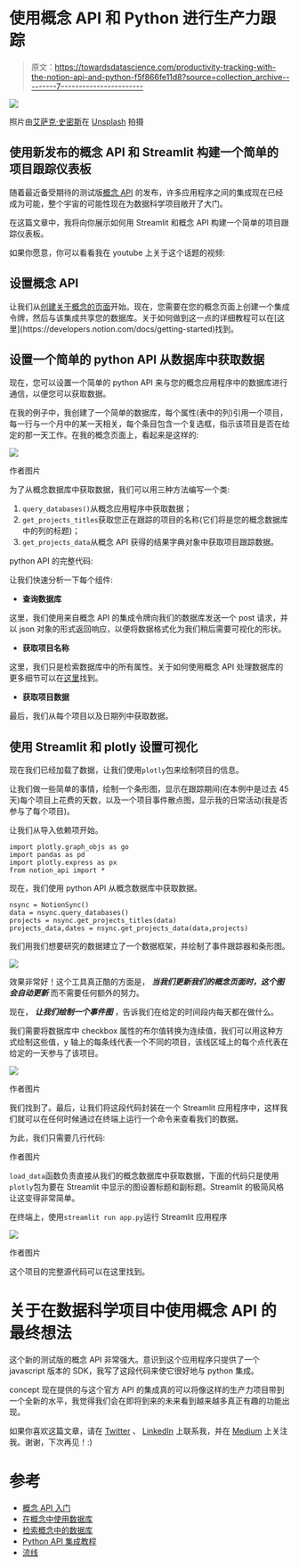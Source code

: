 # 使用概念 API 和 Python 进行生产力跟踪

> 原文：<https://towardsdatascience.com/productivity-tracking-with-the-notion-api-and-python-f5f866fe11d8?source=collection_archive---------7----------------------->

![](img/4d812a2ece52d8a9d1c78dc6eb089846.png)

照片由[艾萨克·史密斯](https://unsplash.com/@isaacmsmith?utm_source=medium&utm_medium=referral)在 [Unsplash](https://unsplash.com?utm_source=medium&utm_medium=referral) 拍摄

## 使用新发布的概念 API 和 Streamlit 构建一个简单的项目跟踪仪表板

随着最近备受期待的测试版[概念 API](https://developers.notion.com) 的发布，许多应用程序之间的集成现在已经成为可能，整个宇宙的可能性现在为数据科学项目敞开了大门。

在这篇文章中，我将向你展示如何用 Streamlit 和概念 API 构建一个简单的项目跟踪仪表板。

如果你愿意，你可以看看我在 youtube 上关于这个话题的视频:

## 设置概念 API

让我们从[创建关于概念的页面](https://thesweetsetup.com/a-beginners-guide-to-notion/#:~:text=You%20have%20two%20options:%20create,%3E%20Embed%20a%20sub-page%20.)开始。现在，您需要在您的概念页面上创建一个集成令牌，然后与该集成共享您的数据库。关于如何做到这一点的详细教程可以在[这里](https://developers.notion.com/docs/getting-started)找到。

## 设置一个简单的 python API 从数据库中获取数据

现在，您可以设置一个简单的 python API 来与您的概念应用程序中的数据库进行通信，以便您可以获取数据。

在我的例子中，我创建了一个简单的数据库，每个属性(表中的列)引用一个项目，每一行与一个月中的某一天相关，每个条目包含一个复选框，指示该项目是否在给定的那一天工作。在我的概念页面上，看起来是这样的:

![](img/e8193145d5953bde6e42e3ca0456539c.png)

作者图片

为了从概念数据库中获取数据，我们可以用三种方法编写一个类:

1.  `query_databases()`从概念应用程序中获取数据；
2.  `get_projects_titles`获取您正在跟踪的项目的名称(它们将是您的概念数据库中的列的标题)；
3.  `get_projects_data`从概念 API 获得的结果字典对象中获取项目跟踪数据。

python API 的完整代码:

让我们快速分析一下每个组件:

*   **查询数据库**

这里，我们使用来自概念 API 的集成令牌向我们的数据库发送一个 post 请求，并以 json 对象的形式返回响应，以便将数据格式化为我们稍后需要可视化的形状。

*   **获取项目名称**

这里，我们只是检索数据库中的所有属性。关于如何使用概念 API 处理数据库的更多细节可以在[这里](https://developers.notion.com/docs/working-with-databases)找到。

*   **获取项目数据**

最后，我们从每个项目以及日期列中获取数据。

## 使用 Streamlit 和 plotly 设置可视化

现在我们已经加载了数据，让我们使用`plotly`包来绘制项目的信息。

让我们做一些简单的事情，绘制一个条形图，显示在跟踪期间(在本例中是过去 45 天)每个项目上花费的天数，以及一个项目事件散点图，显示我的日常活动(我是否参与了每个项目)。

让我们从导入依赖项开始。

```
import plotly.graph_objs as go
import pandas as pd
import plotly.express as px
from notion_api import *
```

现在，我们使用 python API 从概念数据库中获取数据。

```
nsync = NotionSync()
data = nsync.query_databases()
projects = nsync.get_projects_titles(data)
projects_data,dates = nsync.get_projects_data(data,projects)
```

我们用我们想要研究的数据建立了一个数据框架，并绘制了事件跟踪器和条形图。

![](img/62ab0e8f20940c25716140dd5e4bac06.png)

效果非常好！这个工具真正酷的方面是， ***当我们更新我们的概念页面时，这个图会自动更新*** 而不需要任何额外的努力。

现在， ***让我们绘制一个事件图*** ，告诉我们在给定的时间段内每天都在做什么。

我们需要将数据库中 checkbox 属性的布尔值转换为连续值，我们可以用这种方式绘制这些值，y 轴上的每条线代表一个不同的项目，该线区域上的每个点代表在给定的一天参与了该项目。

![](img/84e8dfbef87e281f74578f5369823c27.png)

作者图片

我们找到了。最后，让我们将这段代码封装在一个 Streamlit 应用程序中，这样我们就可以在任何时候通过在终端上运行一个命令来查看我们的数据。

为此，我们只需要几行代码:

作者图片

`load_data`函数负责直接从我们的概念数据库中获取数据，下面的代码只是使用`plotly`包为要在 Streamlit 中显示的图设置标题和副标题。Streamlit 的极简风格让这变得非常简单。

在终端上，使用`streamlit run app.py`运行 Streamlit 应用程序

![](img/6fa83dde4e1cee8c2836f1e783630629.png)

作者图片

这个项目的完整源代码可以在这里找到。

# 关于在数据科学项目中使用概念 API 的最终想法

这个新的测试版的概念 API 非常强大。意识到这个应用程序只提供了一个 javascript 版本的 SDK，我写了这段代码来使它很好地与 python 集成。

concept 现在提供的与这个官方 API 的集成真的可以将像这样的生产力项目带到一个全新的水平，我觉得我们会在即将到来的未来看到越来越多真正有趣的功能出现。

如果你喜欢这篇文章，请在 [Twitter](https://twitter.com/LucasEnkrateia) 、 [LinkedIn](https://www.linkedin.com/in/lucas-soares-969044167/) 上联系我，并在 [Medium](https://lucas-soares.medium.com) 上关注我。谢谢，下次再见！:)

# 参考

*   [概念 API 入门](https://developers.notion.com/docs/getting-started)
*   [在概念中使用数据库](https://developers.notion.com/docs/working-with-databases)
*   [检索概念中的数据库](https://developers.notion.com/reference/get-database)
*   [Python API 集成教程](https://realpython.com/api-integration-in-python/)
*   [流线](https://streamlit.io)